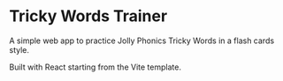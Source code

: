 # Tricky Words Trainer

A simple web app to practice Jolly Phonics Tricky Words in a flash cards style.

Built with React starting from the Vite template.
